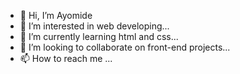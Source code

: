 - 👋 Hi, I’m Ayomide
- 👀 I’m interested in web developing...
- 🌱 I’m currently learning html and css...
- 💞️ I’m looking to collaborate on front-end projects...
- 📫 How to reach me ...

<!---
Ayomidet80/Ayomidet80 is a ✨ special ✨ repository because its `README.md` (this file) appears on your GitHub profile.
You can click the Preview link to take a look at your changes.
--->
